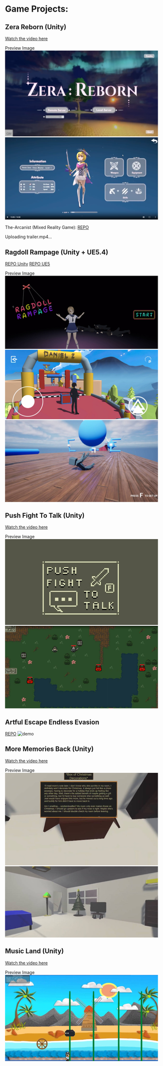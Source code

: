 # Game Projects:

## Zera Reborn (Unity)
[Watch the video here](https://drive.google.com/file/d/1tHGmGYor7CCBXy4xFbluPCVvcwybqacp/view?usp=sharing)

Preview Image
![Image Description](./image/4.png)
![Image Description](./image/3.png)

The-Arcanist (Mixed Reality Game):
[REPO](https://github.com/DanielZhong/The-Arcanist/tree/main)


Uploading trailer.mp4…


## Ragdoll Rampage (Unity + UE5.4)
[REPO Unity](https://github.com/DanielZhong/Ragdoll-Rampage)
[REPO UE5](https://github.com/DanielZhong/RagdollRampage_UE)

Preview Image
![Image Description](./image/Cover.jpg)
![Image Description](./image/Cover2.jpg)
![Image Description](./image/Cover3.jpg)

## Push Fight To Talk (Unity)
[Watch the video here](https://drive.google.com/file/d/1DSpt_X5boNa4KkfEQEQDWrc0zUlsNw0H/view?usp=sharing)

Preview Image
![Image Description](./image/1.jpg)
![Image Description](./image/2.jpg)

## Artful Escape Endless Evasion
[REPO](https://github.com/DanielZhong/ArtfulEscapeEndlessEvasion)
![demo](https://github.com/user-attachments/assets/7c2f84b2-eae4-4966-a465-5abcb38f6bbe)

## More Memories Back (Unity)
[Watch the video here](https://drive.google.com/file/d/1xWldR7LiUDxiAwscGxwIi0BPrTRbJAYT/view?usp=sharing)

Preview Image
![Image Description](./image/5.jpg)
![Image Description](./image/6.jpg)

## Music Land (Unity)
[Watch the video here](https://drive.google.com/file/d/18pYgjR5zvDSDaf4xoS4HKCtZ-tsEzIBp/view?usp=sharing)

Preview Image
![Image Description](./image/7.jpg)

